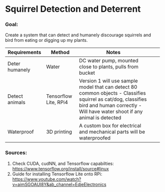 # Squirrel Detection and Deterrent
### Goal:
Create a system that can detect and humanely discourage squirrels and bird from eating or digging up my plants.

| Requirements   	| Method                	| Notes                                                                                                                                                                                     	|   	|   	|
|----------------	|-----------------------	|-------------------------------------------------------------------------------------------------------------------------------------------------------------------------------------------	|---	|---	|
| Deter humanely 	| Water                 	| DC water pump, mounted close to plants, pulls from bucket                                                                                                                                 	|   	|   	|
| Detect animals 	| Tensorflow Lite, RPi4 	| Version 1 will use sample model that can detect 80 common objects - Classifies squirrel as cat/dog, classifies bird and human correctly - Will have water shoot if any animal is detected 	|   	|   	|
| Waterproof     	| 3D printing           	| A custom box for electrical and mechanical parts will be waterproofed                                                                                                                     	|   	|   	|
### Sources:

1) Check CUDA, cudNN, and Tensorflow capabilties: https://www.tensorflow.org/install/source#linux
2) Guide for installing Tensorflow Lite onto RPi: https://www.youtube.com/watch?v=aimSGOAUI8Y&ab_channel=EdjeElectronics
